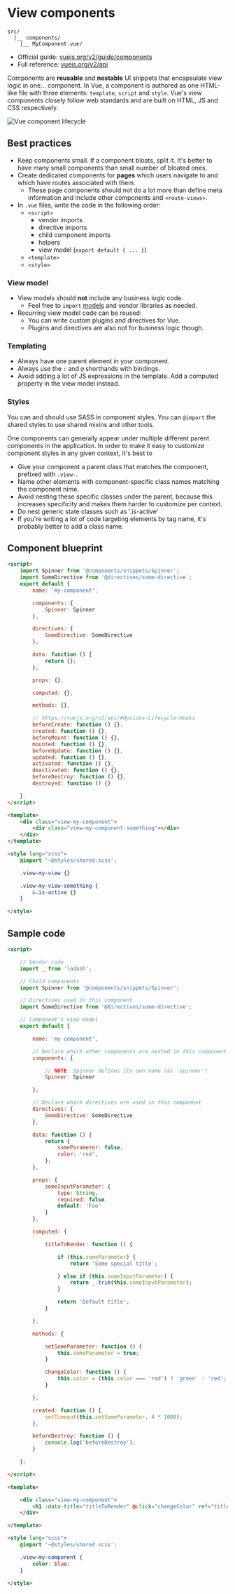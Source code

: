 
# View components

```
src/
  |__ components/
    |__ MyComponent.vue/
```

- Official guide: [vuejs.org/v2/guide/components](https://vuejs.org/v2/guide/components)
- Full reference: [vuejs.org/v2/api](https://vuejs.org/v2/api/)

Components are **reusable** and **nestable** UI snippets that encapsulate view logic in one... component. In Vue, a component is authored as one HTML-like file with three elements: `template`, `script` and `style`. Vue's view components closely follow web standards and are built on HTML, JS and CSS respectively.

![Vue component lifecycle](https://vuejs.org/images/lifecycle.png)

## Best practices

- Keep components small. If a component bloats, split it. It's better to have many small components than small number of bloated ones.
- Create dedicated components for **pages** which users navigate to and which have routes associated with them.
	- These page components should not do a lot more than define meta information and include other components and `<route-views>`.
- In `.vue` files, write the code in the following order:
	- `<script>`
		- vendor imports
		- directive imports
		- child component imports
		- helpers
		- view model (`export default { ... }`)
	- `<template>`
	- `<style>`

### View model

- View models should **not** include any business logic code.
	- Feel free to `import` [models](models.md) and vendor libraries as needed.
- Recurring view model code can be reused:
	- You can write custom plugins and directives for Vue.
	- Plugins and directives are also not for business logic though.

### Templating

- Always have one parent element in your component.
- Always use the `:` and `@` shorthands with bindings.
- Avoid adding a lot of JS expressions in the template. Add a computed property in the view model instead.

### Styles

You can and should use SASS in component styles. You can `@import` the shared styles to use shared mixins and other tools.

One components can generally appear under multiple different parent components in the application. In order to make it easy to customize component styles in any given context, it's best to

- Give your component a parent class that matches the component, prefixed with `.view-`.
- Name other elements with component-specific class names matching the component nime.
- Avoid nesting these specific classes under the parent, because this increases specificity and makes them harder to customize per context.
- Do nest generic state classes such as '.is-active'
- If you're writing a lot of code targeting elements by tag name, it's probably better to add a class name.

## Component blueprint

```html
<script>
	import Spinner from '@components/snippets/Spinner';
	import SomeDirective from '@directives/some-directive';
	export default {
		name: 'my-component',

		components: {
			Spinner: Spinner
		},

		directives: {
			SomeDirective: SomeDirective
		},

		data: function () {
			return {};
		},

		props: {},

		computed: {},

		methods: {},

		// https://vuejs.org/v2/api/#Options-Lifecycle-Hooks
		beforeCreate: function () {},
		created: function () {},
		beforeMount: function () {},
		mounted: function () {},
		beforeUpdate: function () {},
		updated: function () {},
		activated: function () {},
		deactivated: function () {},
		beforeDestroy: function () {},
		destroyed: function () {}

	}
</script>

<template>
	<div class="view-my-component">
		<div class="view-my-component-something"></div>
	</div>
</template>

<style lang="scss">
	@import '~@styles/shared.scss';

	.view-my-view {}

	.view-my-view-something {
		&.is-active {}
	}

</style>
```

## Sample code

```html
<script>

	// Vendor code
	import _ from 'lodash';

	// Child components
	import Spinner from '@components/snippets/Spinner';

	// Directives used in this component
	import SomeDirective from '@directives/some-directive';

	// Component's view model
	export default {

		name: 'my-component',

		// Declare which other components are nested in this component
		components: {

			// NOTE: Spinner defines its own name (as 'spinner')
			Spinner: Spinner

		},

		// Declare which directives are used in this component
		directives: {
			SomeDirective: SomeDirective
		},

		data: function () {
			return {
				someParameter: false,
				color: 'red',
			};
		},

		props: {
			someInputParameter: {
				type: String,
				required: false,
				default: 'Foo'
			}
		},

		computed: {

			titleToRender: function () {

				if (this.someParameter) {
					return 'Some special title';

				} else if (this.someInputParameter) {
					return _.trim(this.someInputParameter);
				}

				return 'Default title';
			}

		},

		methods: {

			setSomeParameter: function () {
				this.someParameter = true;
			}

			changeColor: function () {
				this.color = (this.color === 'red') ? 'green' : 'red';
			}

		},

		created: function () {
			setTimeout(this.setSomeParameter, 4 * 1000);
		},

		beforeDestroy: function () {
			console.log('beforeDestroy');
		}

	};

</script>

<template>

	<div class="view-my-component">
		<h1 :data-title="titleToRender" @click="changeColor" ref="titleElement">{{ titleToRender }} <em :style="{ color: color }">Color!</em></h1>
	</div>

</template>

<style lang="scss">
	@import '~@styles/shared.scss';

	.view-my-component {
		color: blue;
	}

</style>
```
